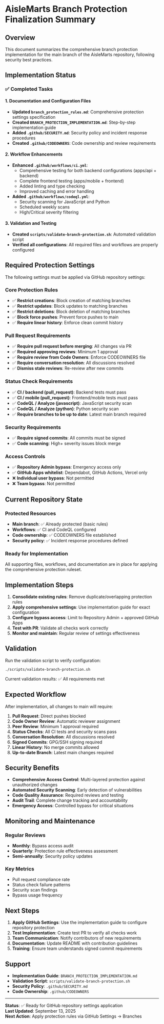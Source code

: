 # AisleMarts Branch Protection Finalization Summary

## Overview

This document summarizes the comprehensive branch protection implementation for the main branch of the AisleMarts repository, following security best practices.

## Implementation Status

### ✅ Completed Tasks

#### 1. Documentation and Configuration Files
- **Updated `branch_protection_rules.md`**: Comprehensive protection settings specification
- **Created `BRANCH_PROTECTION_IMPLEMENTATION.md`**: Step-by-step implementation guide
- **Added `.github/SECURITY.md`**: Security policy and incident response procedures
- **Created `.github/CODEOWNERS`**: Code ownership and review requirements

#### 2. Workflow Enhancements
- **Enhanced `.github/workflows/ci.yml`**: 
  - Comprehensive testing for both backend configurations (apps/api + backend)
  - Complete frontend testing (apps/mobile + frontend)
  - Added linting and type checking
  - Improved caching and error handling
- **Added `.github/workflows/codeql.yml`**: 
  - Security scanning for JavaScript and Python
  - Scheduled weekly scans
  - High/Critical severity filtering

#### 3. Validation and Testing
- **Created `scripts/validate-branch-protection.sh`**: Automated validation script
- **Verified all configurations**: All required files and workflows are properly configured

## Required Protection Settings

The following settings must be applied via GitHub repository settings:

### Core Protection Rules
- ✅ **Restrict creations**: Block creation of matching branches
- ✅ **Restrict updates**: Block updates to matching branches  
- ✅ **Restrict deletions**: Block deletion of matching branches
- ✅ **Block force pushes**: Prevent force pushes to main
- ✅ **Require linear history**: Enforce clean commit history

### Pull Request Requirements
- ✅ **Require pull request before merging**: All changes via PR
- ✅ **Required approving reviews**: Minimum 1 approval
- ✅ **Require review from Code Owners**: Enforce CODEOWNERS file
- ✅ **Require conversation resolution**: All discussions resolved
- ✅ **Dismiss stale reviews**: Re-review after new commits

### Status Check Requirements
- ✅ **CI / backend (pull_request)**: Backend tests must pass
- ✅ **CI / mobile (pull_request)**: Frontend/mobile tests must pass
- ✅ **CodeQL / Analyze (javascript)**: JavaScript security scan
- ✅ **CodeQL / Analyze (python)**: Python security scan
- ✅ **Require branches to be up to date**: Latest main branch required

### Security Requirements
- ✅ **Require signed commits**: All commits must be signed
- ✅ **Code scanning**: High+ severity issues block merge

### Access Controls
- ✅ **Repository Admin bypass**: Emergency access only
- ✅ **GitHub Apps whitelist**: Dependabot, GitHub Actions, Vercel only
- ❌ **Individual user bypass**: Not permitted
- ❌ **Team bypass**: Not permitted

## Current Repository State

### Protected Resources
- **Main branch**: ✅ Already protected (basic rules)
- **Workflows**: ✅ CI and CodeQL configured
- **Code ownership**: ✅ CODEOWNERS file established
- **Security policy**: ✅ Incident response procedures defined

### Ready for Implementation
All supporting files, workflows, and documentation are in place for applying the comprehensive protection ruleset.

## Implementation Steps

1. **Consolidate existing rules**: Remove duplicate/overlapping protection rules
2. **Apply comprehensive settings**: Use implementation guide for exact configuration
3. **Configure bypass access**: Limit to Repository Admin + approved GitHub Apps
4. **Test with PR**: Validate all checks work correctly
5. **Monitor and maintain**: Regular review of settings effectiveness

## Validation

Run the validation script to verify configuration:
```bash
./scripts/validate-branch-protection.sh
```

Current validation results: ✅ All requirements met

## Expected Workflow

After implementation, all changes to main will require:

1. **Pull Request**: Direct pushes blocked
2. **Code Owner Review**: Automatic reviewer assignment
3. **Peer Review**: Minimum 1 approval required
4. **Status Checks**: All CI tests and security scans pass
5. **Conversation Resolution**: All discussions resolved
6. **Signed Commits**: GPG/SSH signing required
7. **Linear History**: No merge commits allowed
8. **Up-to-date Branch**: Latest main changes required

## Security Benefits

- **Comprehensive Access Control**: Multi-layered protection against unauthorized changes
- **Automated Security Scanning**: Early detection of vulnerabilities
- **Code Quality Assurance**: Required reviews and testing
- **Audit Trail**: Complete change tracking and accountability
- **Emergency Access**: Controlled bypass for critical situations

## Monitoring and Maintenance

### Regular Reviews
- **Monthly**: Bypass access audit
- **Quarterly**: Protection rule effectiveness assessment
- **Semi-annually**: Security policy updates

### Key Metrics
- Pull request compliance rate
- Status check failure patterns
- Security scan findings
- Bypass usage frequency

## Next Steps

1. **Apply GitHub Settings**: Use the implementation guide to configure repository protection
2. **Test Implementation**: Create test PR to verify all checks work
3. **Team Communication**: Notify contributors of new requirements
4. **Documentation**: Update README with contribution guidelines
5. **Training**: Ensure team understands signed commit requirements

## Support

- **Implementation Guide**: `BRANCH_PROTECTION_IMPLEMENTATION.md`
- **Validation Script**: `scripts/validate-branch-protection.sh`
- **Security Policy**: `.github/SECURITY.md`
- **Code Ownership**: `.github/CODEOWNERS`

---

**Status**: ✅ Ready for GitHub repository settings application  
**Last Updated**: September 13, 2025  
**Next Action**: Apply protection rules via GitHub Settings → Branches
